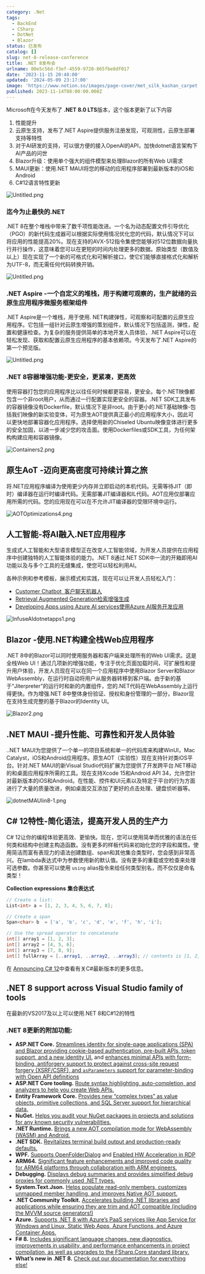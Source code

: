 ```yaml
---
category: .Net
tags:
  - BackEnd
  - CSharp
  - DotNet
  - Blazor
status: 已发布
catalog: []
slug: net-8-release-conference
title: .NET 8发布会
urlname: 80e5c56d-f3ef-4559-9720-865fbe8df017
date: '2023-11-15 20:48:00'
updated: '2024-05-09 23:17:00'
image: 'https://www.notion.so/images/page-cover/met_silk_kashan_carpet.jpg'
published: 2023-11-14T08:00:00.000Z
---
```


Microsoft在今天发布了 **.NET 8.0 LTS**版本，这个版本更新了以下内容

1. 性能提升
2. 云原生支持，发布了.NET Aspire提供服务注册发现，可观测性，云原生部署支持等特性
3. 对于AI研发的支持，可以很方便的接入OpenAI的API，加快dotnet语言架构下AI产品的问世
4. Blazor升级：使用单个强大的组件模型来处理Blazor的所有Web UI需求
5. MAUI更新：使用.NET MAUI将您的移动的应用程序部署到最新版本的iOS和Android
6. C#12语言特性更新

![Untitled.png](https://prod-files-secure.s3.us-west-2.amazonaws.com/5d24fe63-e567-4804-86f9-9fdc62e13082/10cda029-65af-4ea7-b30e-605b2d9e6c57/Untitled.png?X-Amz-Algorithm=AWS4-HMAC-SHA256&X-Amz-Content-Sha256=UNSIGNED-PAYLOAD&X-Amz-Credential=ASIAZI2LB466Z7RKYM7Y%2F20250206%2Fus-west-2%2Fs3%2Faws4_request&X-Amz-Date=20250206T053916Z&X-Amz-Expires=3600&X-Amz-Security-Token=IQoJb3JpZ2luX2VjED0aCXVzLXdlc3QtMiJHMEUCIBEr%2Fzgn1nJGeacge8Aql1LrLKN7MpdT%2BP%2B5YuC02TzZAiEArzOxxe8vNsuypAAUb8btM5zElqAstZPa%2BcMi42%2FipX0q%2FwMIVhAAGgw2Mzc0MjMxODM4MDUiDHmkxLERMEZ6byeqNCrcAxvUGWkIpP4OMcK95M5cWVLXpVka2J%2FUe3iexfdoxlrb6eCqq%2F9ruOwYxZ6fZDhJQOdl0wLzjp5%2BgrlYu541HutXK%2BcFhsbXNLDWoikMhCFUtmeZV%2Bn07Wz46E78tYCFWM6WLsZxoFE%2BlAbRKVe8ojmHX82daUkRuj7Hxk3%2B7a4huhiJTY5bOIeeBo2nQ2BnnSF3rVA8HJ43X2%2B26hbDrGJjXoMXdZJc3%2FbCmUH1V7AMvR%2FMk1eBNHeyWSgxAM9mVMkZFItWSWPfBnxrV8Qz%2B0egYxc8LZtd22vXoPzqq4P45e1ncwrgCmZZzc992eLtkpMMaAsQL%2F2ZHcV%2BD9PicOL424b7koTyMeM244m8jWTvQXZdTb%2FFmBzdRNtB7dquTXAFcCVmobb%2Brktt6SfePWLxe5Aqa0Uy0PEzzCSx1932KvWWjYnDCu93lViRAmjG3RzUVoHmY3on4db7pG3GMC%2BCIymgFGJFHoeJnPvLW3oFr4iG0qOSKry4Ywyjpk7PRoGMHcWH3Mmx9kYxI7%2BDIuAmEUzL%2Bz8b4o%2FrG%2Fp4YvbgtgG%2FkZnWTqOev1ztRUqRT8nv%2BydvEil%2F77f2jRaL28w81JvomE7jIK1iKXgTvOucjUW6PdB2PFNiQaNQMPr7kL0GOqUBUrZpbOL2T0ht%2BeqH%2BDMQsGdwlKjTJJul%2F8BzcjUfNnFt3nV3btadwC9z65%2BgatYvRvLl4DPR6O88Sx5fmK335zn7TD4fGD%2FM6smZ2dOkc773EQuA9I8HhuWApZAjiMEtHv4TP8Q%2BcWG8da9RCrNVrghuQjQBAL%2FggVz37%2FdT%2BDjzgtl4qkMATmUh1XHXeFwqOczXw8s5FuajqimNGD1mzLGFOOSS&X-Amz-Signature=9e28692b2993c00046c60be082d466dfec0b9f68905caab6c6b04d2af4f5e2d3&X-Amz-SignedHeaders=host&x-id=GetObject)


### **迄今为止最快的.NET**


.NET 8在整个堆栈中带来了数千项性能改进。一个名为动态配置文件引导优化（PGO）的新代码生成器可以根据实际使用情况优化您的代码，默认情况下可以将应用的性能提高20%。现在支持的AVX-512指令集使您能够对512位数据向量执行并行操作，这意味着您可以在更短的时间内处理更多的数据。原始类型（数值及以上）现在实现了一个新的可格式化和可解析接口，使它们能够直接格式化和解析为UTF-8，而无需任何代码转换开销。


![Untitled.png](https://prod-files-secure.s3.us-west-2.amazonaws.com/5d24fe63-e567-4804-86f9-9fdc62e13082/edcbf140-d619-4389-a4a6-f97c113ab9f2/Untitled.png?X-Amz-Algorithm=AWS4-HMAC-SHA256&X-Amz-Content-Sha256=UNSIGNED-PAYLOAD&X-Amz-Credential=ASIAZI2LB466Z7RKYM7Y%2F20250206%2Fus-west-2%2Fs3%2Faws4_request&X-Amz-Date=20250206T053916Z&X-Amz-Expires=3600&X-Amz-Security-Token=IQoJb3JpZ2luX2VjED0aCXVzLXdlc3QtMiJHMEUCIBEr%2Fzgn1nJGeacge8Aql1LrLKN7MpdT%2BP%2B5YuC02TzZAiEArzOxxe8vNsuypAAUb8btM5zElqAstZPa%2BcMi42%2FipX0q%2FwMIVhAAGgw2Mzc0MjMxODM4MDUiDHmkxLERMEZ6byeqNCrcAxvUGWkIpP4OMcK95M5cWVLXpVka2J%2FUe3iexfdoxlrb6eCqq%2F9ruOwYxZ6fZDhJQOdl0wLzjp5%2BgrlYu541HutXK%2BcFhsbXNLDWoikMhCFUtmeZV%2Bn07Wz46E78tYCFWM6WLsZxoFE%2BlAbRKVe8ojmHX82daUkRuj7Hxk3%2B7a4huhiJTY5bOIeeBo2nQ2BnnSF3rVA8HJ43X2%2B26hbDrGJjXoMXdZJc3%2FbCmUH1V7AMvR%2FMk1eBNHeyWSgxAM9mVMkZFItWSWPfBnxrV8Qz%2B0egYxc8LZtd22vXoPzqq4P45e1ncwrgCmZZzc992eLtkpMMaAsQL%2F2ZHcV%2BD9PicOL424b7koTyMeM244m8jWTvQXZdTb%2FFmBzdRNtB7dquTXAFcCVmobb%2Brktt6SfePWLxe5Aqa0Uy0PEzzCSx1932KvWWjYnDCu93lViRAmjG3RzUVoHmY3on4db7pG3GMC%2BCIymgFGJFHoeJnPvLW3oFr4iG0qOSKry4Ywyjpk7PRoGMHcWH3Mmx9kYxI7%2BDIuAmEUzL%2Bz8b4o%2FrG%2Fp4YvbgtgG%2FkZnWTqOev1ztRUqRT8nv%2BydvEil%2F77f2jRaL28w81JvomE7jIK1iKXgTvOucjUW6PdB2PFNiQaNQMPr7kL0GOqUBUrZpbOL2T0ht%2BeqH%2BDMQsGdwlKjTJJul%2F8BzcjUfNnFt3nV3btadwC9z65%2BgatYvRvLl4DPR6O88Sx5fmK335zn7TD4fGD%2FM6smZ2dOkc773EQuA9I8HhuWApZAjiMEtHv4TP8Q%2BcWG8da9RCrNVrghuQjQBAL%2FggVz37%2FdT%2BDjzgtl4qkMATmUh1XHXeFwqOczXw8s5FuajqimNGD1mzLGFOOSS&X-Amz-Signature=4bf32d966bc2cc0c2703579b54e18e84768a0a063f4bac696f1fcbeb5b919f51&X-Amz-SignedHeaders=host&x-id=GetObject)


### **.NET Aspire -一个自定义的堆栈，用于构建可观察的，生产就绪的云原生应用程序微服务框架组件**


.NET Aspire是一个堆栈，用于使用. NET构建弹性，可观察和可配置的云原生应用程序。它包括一组针对云原生增强的策划组件，默认情况下包括遥测，弹性，配置和健康检查。为复杂的服务提供简单的本地开发人员体验，.NET Aspire可以在轻松发现、获取和配置云原生应用程序的基本依赖项。今天发布了.NET Aspire的第一个预览版。


![Untitled.png](https://prod-files-secure.s3.us-west-2.amazonaws.com/5d24fe63-e567-4804-86f9-9fdc62e13082/ff6a34d3-ac25-412d-9204-a7263d00528f/Untitled.png?X-Amz-Algorithm=AWS4-HMAC-SHA256&X-Amz-Content-Sha256=UNSIGNED-PAYLOAD&X-Amz-Credential=ASIAZI2LB466Z7RKYM7Y%2F20250206%2Fus-west-2%2Fs3%2Faws4_request&X-Amz-Date=20250206T053916Z&X-Amz-Expires=3600&X-Amz-Security-Token=IQoJb3JpZ2luX2VjED0aCXVzLXdlc3QtMiJHMEUCIBEr%2Fzgn1nJGeacge8Aql1LrLKN7MpdT%2BP%2B5YuC02TzZAiEArzOxxe8vNsuypAAUb8btM5zElqAstZPa%2BcMi42%2FipX0q%2FwMIVhAAGgw2Mzc0MjMxODM4MDUiDHmkxLERMEZ6byeqNCrcAxvUGWkIpP4OMcK95M5cWVLXpVka2J%2FUe3iexfdoxlrb6eCqq%2F9ruOwYxZ6fZDhJQOdl0wLzjp5%2BgrlYu541HutXK%2BcFhsbXNLDWoikMhCFUtmeZV%2Bn07Wz46E78tYCFWM6WLsZxoFE%2BlAbRKVe8ojmHX82daUkRuj7Hxk3%2B7a4huhiJTY5bOIeeBo2nQ2BnnSF3rVA8HJ43X2%2B26hbDrGJjXoMXdZJc3%2FbCmUH1V7AMvR%2FMk1eBNHeyWSgxAM9mVMkZFItWSWPfBnxrV8Qz%2B0egYxc8LZtd22vXoPzqq4P45e1ncwrgCmZZzc992eLtkpMMaAsQL%2F2ZHcV%2BD9PicOL424b7koTyMeM244m8jWTvQXZdTb%2FFmBzdRNtB7dquTXAFcCVmobb%2Brktt6SfePWLxe5Aqa0Uy0PEzzCSx1932KvWWjYnDCu93lViRAmjG3RzUVoHmY3on4db7pG3GMC%2BCIymgFGJFHoeJnPvLW3oFr4iG0qOSKry4Ywyjpk7PRoGMHcWH3Mmx9kYxI7%2BDIuAmEUzL%2Bz8b4o%2FrG%2Fp4YvbgtgG%2FkZnWTqOev1ztRUqRT8nv%2BydvEil%2F77f2jRaL28w81JvomE7jIK1iKXgTvOucjUW6PdB2PFNiQaNQMPr7kL0GOqUBUrZpbOL2T0ht%2BeqH%2BDMQsGdwlKjTJJul%2F8BzcjUfNnFt3nV3btadwC9z65%2BgatYvRvLl4DPR6O88Sx5fmK335zn7TD4fGD%2FM6smZ2dOkc773EQuA9I8HhuWApZAjiMEtHv4TP8Q%2BcWG8da9RCrNVrghuQjQBAL%2FggVz37%2FdT%2BDjzgtl4qkMATmUh1XHXeFwqOczXw8s5FuajqimNGD1mzLGFOOSS&X-Amz-Signature=b697c090be64111167b609df9dd30d362d22e0635f7f413ba5ea1a4db9fe6f50&X-Amz-SignedHeaders=host&x-id=GetObject)


### **.NET 8容器增强功能-更安全，更紧凑，更高效**


使用容器打包您的应用程序比以往任何时候都更容易，更安全。每个.NET映像都包含一个非root用户，从而通过一行配置实现更安全的容器。.NET SDK工具发布的容器镜像没有Dockerfile，默认情况下是非root。由于更小的.NET基础映像-包括我们映像的新实验变体，可为原生AOT提供真正最小的应用程序大小，因此可以更快地部署容器化应用程序。选择使用新的Chiseled Ubuntu映像变体进行更多的安全加固，以进一步减少您的攻击面。使用Dockerfiles或SDK工具，为任何架构构建应用和容器镜像。


![Containers2.png](https://devblogs.microsoft.com/dotnet/wp-content/uploads/sites/10/2023/11/Containers2.png)


## 原生AoT -迈向更高密度可持续计算之旅


将.NET应用程序编译为使用更少内存并立即启动的本机代码。无需等待JIT（即时）编译器在运行时编译代码。无需部署JIT编译器和IL代码。AOT应用仅部署应用所需的代码。您的应用现在可以在不允许JIT编译器的受限环境中运行。


![AOTOptimizations4.png](https://devblogs.microsoft.com/dotnet/wp-content/uploads/sites/10/2023/11/AOTOptimizations4.png)


## 人工智能-将AI融入.NET应用程序


生成式人工智能和大型语言模型正在改变人工智能领域，为开发人员提供在应用程序中创建独特的人工智能体验的能力。.NET 8通过.NET SDK中一流的开箱即用AI功能以及与多个工具的无缝集成，使您可以轻松利用AI。


各种示例和参考模板，展示模式和实践，现在可以让开发人员轻松入门：

- [Customer Chatbot](https://github.com/dotnet/eShop)[ ](https://github.com/dotnet/eShop)[ 客户聊天机器人](https://github.com/dotnet/eShop)
- [Retrieval Augmented Generation](https://github.com/Azure-Samples/azure-search-openai-demo-csharp)[检索增强生成](https://github.com/Azure-Samples/azure-search-openai-demo-csharp)
- [Developing Apps using Azure AI services](https://devblogs.microsoft.com/dotnet/demystifying-retrieval-augmented-generation-with-dotnet/)[使用Azure AI服务开发应用](https://devblogs.microsoft.com/dotnet/demystifying-retrieval-augmented-generation-with-dotnet/)

![InfuseAIdotnetapps1.png](https://devblogs.microsoft.com/dotnet/wp-content/uploads/sites/10/2023/11/InfuseAIdotnetapps1.png)


## Blazor -使用.NET构建全栈Web应用程序


.NET 8中的Blazor可以同时使用服务器和客户端来处理所有的Web UI需求。这是全栈Web UI！通过几项新的增强功能，专注于优化页面加载时间，可扩展性和提升用户体验，开发人员现在可以在同一个应用程序中使用Blazor Server和Blazor WebAssembly，在运行时自动将用户从服务器转移到客户端。由于新的基于“Jiterpreter”的运行时和新的内置组件，您的.NET代码在WebAssembly上运行得更快。作为增强.NET 8中整体身份验证、授权和身份管理的一部分，Blazor现在支持生成完整的基于Blazor的Identity UI。


![Blazor2.png](https://devblogs.microsoft.com/dotnet/wp-content/uploads/sites/10/2023/11/Blazor2.png)


## .NET MAUI -提升性能、可靠性和开发人员体验


..NET MAUI为您提供了一个单一的项目系统和单一的代码库来构建WinUI，Mac Catalyst，iOS和Android应用程序。原生AOT（实验性）现在支持针对类iOS平台。针对.NET MAUI的新Visual Studio代码扩展为您提供了开发跨平台.NET移动的和桌面应用程序所需的工具。现在支持Xcode 15和Android API 34，允许您针对最新版本的iOS和Android。在性能、控件和UI元素以及特定于平台的行为方面进行了大量的质量改进，例如桌面交互添加了更好的点击处理、键盘侦听器等。


![dotnetMAUIin8-1.png](https://devblogs.microsoft.com/dotnet/wp-content/uploads/sites/10/2023/11/dotnetMAUIin8-1.png)


## C# 12特性-简化语法，提高开发人员的生产力


C# 12让你的编程体验更高效、更愉快。现在，您可以使用简单而优雅的语法在任何类和结构中创建主构造函数。没有更多的样板代码来初始化您的字段和属性。使用简洁而富有表现力的语法创建数组、span和其他集合类型时，您会感到非常高兴。在lambda表达式中为参数使用新的默认值。没有更多的重载或空检查来处理可选参数。你甚至可以使用 `using` alias指令来给任何类型别名，而不仅仅是命名类型！


**Collection expressions** **集合表达式**


```c#
// Create a list:
List<int> a = [1, 2, 3, 4, 5, 6, 7, 8];

// Create a span
Span<char> b  = ['a', 'b', 'c', 'd', 'e', 'f', 'h', 'i'];

// Use the spread operator to concatenate
int[] array1 = [1, 2, 3];
int[] array2 = [4, 5, 6];
int[] array3 = [7, 8, 9];
int[] fullArray = [..array1, ..array2, ..array3]; // contents is [1, 2, 3, 4, 5, 6, 7, 8, 9]
```


在 [Announcing C# 12](https://devblogs.microsoft.com/dotnet/announcing-csharp-12)中查看有关C#最新版本的更多信息。


## .NET 8 support across Visual Studio family of tools


在最新的VS2017及以上可以使用.NET 8和C#12的特性


### .NET 8更新的附加功能:

- **ASP.NET Core.** [Streamlines identity for single-page applications (SPA) and Blazor providing cookie-based authentication, pre-built APIs, token support, and a new identity UI.](https://devblogs.microsoft.com/dotnet/whats-new-with-identity-in-dotnet-8/) and [enhances minimal APIs with form-binding, antiforgery support to protect against cross-site request forgery (XSRF/CSRF), and ](https://learn.microsoft.com/aspnet/core/release-notes/aspnetcore-8.0#minimal-apis)[`asParameters`](https://learn.microsoft.com/aspnet/core/release-notes/aspnetcore-8.0#minimal-apis)[ support for parameter-binding with Open API definitions](https://learn.microsoft.com/aspnet/core/release-notes/aspnetcore-8.0#minimal-apis)
- **ASP.NET Core tooling.** [Route syntax highlighting, auto-completion, and analyzers to help you create Web APIs.](https://devblogs.microsoft.com/dotnet/aspnet-core-route-tooling-dotnet-8/)
- **Entity Framework Core.** [Provides new “complex types” as value objects, primitive collections, and SQL Server support for hierarchical data.](https://devblogs.microsoft.com/dotnet/announcing-ef8-rc2/)
- **NuGet.** [Helps you audit your NuGet packages in projects and solutions for any known security vulnerabilities.](https://learn.microsoft.com/nuget/concepts/auditing-packages)
- **.NET Runtime.** [Brings a new AOT compilation mode for WebAssembly (WASM) and Android.](https://devblogs.microsoft.com/dotnet/announcing-dotnet-8-rc1/#androidstripilafteraot-mode-on-android)
- **.NET SDK.** [Revitalizes terminal build output and production-ready defaults.](https://learn.microsoft.com/dotnet/core/whats-new/dotnet-8#net-sdk)
- **WPF.** [Supports OpenFolderDialog](https://devblogs.microsoft.com/dotnet/wpf-file-dialog-improvements-in-dotnet-8/) and [Enabled HW Acceleration in RDP](https://devblogs.microsoft.com/dotnet/announcing-dotnet-8-rc1/#wpf-hardware-acceleration-in-rdp)
- **ARM64.** [Significant feature enhancements and improved code quality for ARM64 platforms through collaboration with ARM engineers.](https://devblogs.microsoft.com/dotnet/this-arm64-performance-in-dotnet-8/)
- **Debugging.** [Displays debug summaries and provides simplified debug proxies for commonly used .NET types.](https://devblogs.microsoft.com/dotnet/debugging-enhancements-in-dotnet-8/)
- **System.Text.Json.** [Helps populate read-only members, customizes unmapped member handling, and improves Native AOT support.](https://devblogs.microsoft.com/dotnet/system-text-json-in-dotnet-8/)
- **.NET Community Toolkit.** [Accelerates building .NET libraries and applications while ensuring they are trim and AOT compatible (including the MVVM source generators!)](https://devblogs.microsoft.com/dotnet/announcing-the-dotnet-community-toolkit-821/)
- **Azure.** [Supports .NET 8 with Azure’s PaaS services like App Service for Windows and Linux, Static Web Apps, Azure Functions, and Azure Container Apps.](https://aka.ms/appservice-dotnet8)
- **F# 8.** [Includes significant language changes, new diagnostics, improvements in usability, and performance enhancements in project compilation, as well as upgrades to the FSharp.Core standard library.](https://devblogs.microsoft.com/dotnet/announcing-fsharp-8/)
- **What’s new in .NET 8.** [Check out our documentation for everything else!](https://learn.microsoft.com/dotnet/core/whats-new/dotnet-8)
